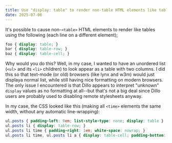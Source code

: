 ```yaml
---
title: Use "display: table" to render non-table HTML elements like tables
date: 2025-07-06
---
```

It's possible to cause non-`<table>` HTML elements to render like tables using the following (each line on a different element);

```css
foo { display: table; }
bar { display: table-row; }
baz { display: table-cell; }
```

Why would you do this? Well, in my case, I wanted to have an unordered list (`<ul>` and its `<li>` children) to look appear as a table with two columns. I did this so that text-mode (or old) browsers (like lynx and w3m) would just displaya normal list, while still having nice formatting on modern browsers. The only issue I encountered is that Dillo appears to interpret "unknown" `display` values as no formatting at all--but that's not a big deal since Dillo users are probably used to disabling remote stylesheets anyway.

In my case, the CSS looked like this (making all `<time>` elements the same width, without any automatic line-wrapping):

```css
ul.posts { padding-left: 0em; list-style-type: none; display: table }
ul.posts li { display: table-row; }
ul.posts li time { padding-right: 1em; white-space: nowrap; }
ul.posts li time, ul.posts li a { display: table-cell; padding-bottom: 0.5em; }
```

